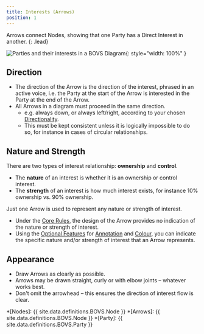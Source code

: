 ```yaml
---
title: Interests (Arrows)
position: 1
---
```


Arrows connect Nodes, showing that one Party has a Direct Interest in another.
{: .lead}

![Parties and their interests in a BOVS Diagram](/visualisation/diagrams/bovs-core-arrows.png){: style="width: 100%" }


## Direction

* The direction of the Arrow is the direction of the interest, phrased in an active voice, i.e. the Party at the start of the Arrow is interested in the Party at the end of the Arrow.
* All Arrows in a diagram must proceed in the same direction.
  * e.g. always down, or always left/right, according to your chosen [Directionality](/visualisation/core/directionality).
  * This must be kept consistent unless it is logically impossible to do so, for instance in cases of circular relationships.
  

## Nature and Strength

There are two types of interest relationship: **ownership** and **control**.

* The **nature** of an interest is whether it is an ownership or control interest.
* The **strength** of an interest is how much interest exists, for instance 10% ownership vs. 90% ownership.

Just one Arrow is used to represent any nature or strength of interest.

* Under the [Core Rules](/visualisation/core), the design of the Arrow provides no indication of the nature or strength of interest.
* Using the [Optional Features](/visualisation/optional) for [Annotation](/visualisation/optional/annotation) and [Colour](/visualisation/optional/colour), you can indicate the specific nature and/or strength of interest that an Arrow represents.


## Appearance

* Draw Arrows as clearly as possible.
* Arrows may be drawn straight, curly or with elbow joints – whatever works best.
* Don't omit the arrowhead – this ensures the direction of interest flow is clear.


*[Nodes]: {{ site.data.definitions.BOVS.Node }}
*[Arrows]: {{ site.data.definitions.BOVS.Node }}
*[Party]: {{ site.data.definitions.BOVS.Party }}